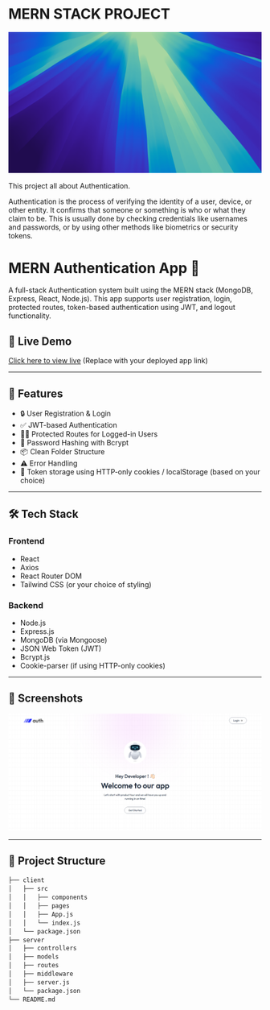 #    MERN STACK PROJECT

<img src="./Wallpapers/SequoiaDark.png" >

<p>
This project all about Authentication.

 Authentication is the process of verifying the identity of a user, device, or other entity. It confirms that someone or something is who or what they claim to be. This is usually done by checking credentials like usernames and passwords, or by using other methods like biometrics or security tokens. 

</p>

# MERN Authentication App 🔐

A full-stack Authentication system built using the MERN stack (MongoDB, Express, React, Node.js). This app supports user registration, login, protected routes, token-based authentication using JWT, and logout functionality.

## 🔗 Live Demo

[Click here to view live](https://your-live-link.com) (Replace with your deployed app link)

---

## 🚀 Features

- 🔒 User Registration & Login
- ✅ JWT-based Authentication
- 👨‍💻 Protected Routes for Logged-in Users
- 🧠 Password Hashing with Bcrypt
- 📦 Clean Folder Structure
- ⚠️ Error Handling
- 🍪 Token storage using HTTP-only cookies / localStorage (based on your choice)

---

## 🛠️ Tech Stack

### Frontend
- React
- Axios
- React Router DOM
- Tailwind CSS (or your choice of styling)

### Backend
- Node.js
- Express.js
- MongoDB (via Mongoose)
- JSON Web Token (JWT)
- Bcrypt.js
- Cookie-parser (if using HTTP-only cookies)

---

## 📸 Screenshots


 ![Home page](./Wallpapers/mern-auth-home-page.png) 


---

## 📁 Project Structure

```bash
├── client
│   ├── src
│   │   ├── components
│   │   ├── pages
│   │   ├── App.js
│   │   └── index.js
│   └── package.json
├── server
│   ├── controllers
│   ├── models
│   ├── routes
│   ├── middleware
│   ├── server.js
│   └── package.json
└── README.md

